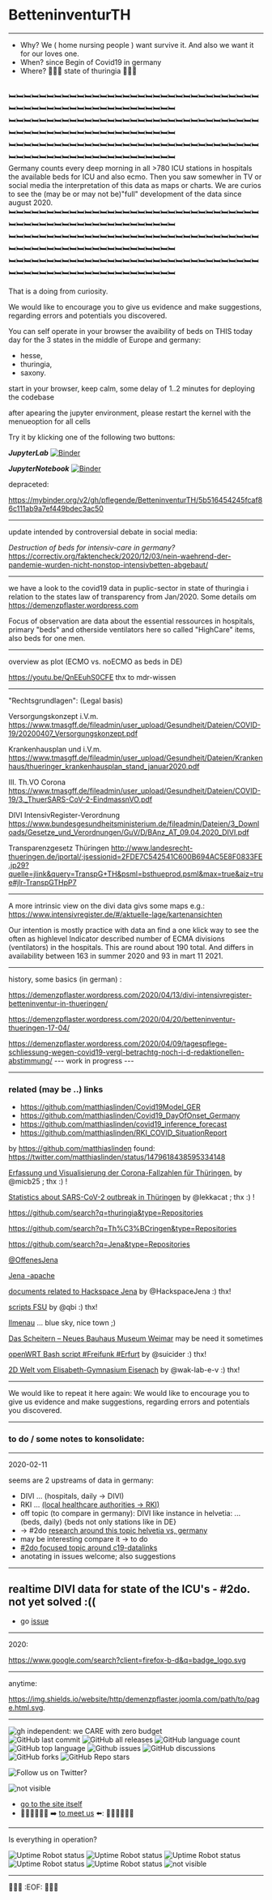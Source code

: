 # BetteninventurTH

***

* Why? We ( home nursing people ) want survive it. And also we want it for our loves one.
* When? since Begin of Covid19 in germany
* Where? 🌲🌲🌲 state of thuringia 🌲🌲🌲

<br>🛏️🛏️🛏️🛏️🛏️🛏️🛏️🛏️🛏️🛏️🛏️🛏️🛏️🛏️🛏️🛏️🛏️🛏️🛏️🛏️🛏️🛏️🛏️🛏️🛏️🛏️🛏️🛏️🛏️🛏️🛏️🛏️🛏️🛏️🛏️🛏️🛏️🛏️🛏️🛏️🛏️🛏️🛏️🛏️🛏️🛏️🛏️🛏️🛏️🛏️🛏️🛏️🛏️🛏️🛏️
<br>🛏️🛏️🛏️🛏️🛏️🛏️🛏️🛏️🛏️🛏️🛏️🛏️🛏️🛏️🛏️🛏️🛏️🛏️🛏️🛏️🛏️🛏️🛏️🛏️🛏️🛏️🛏️🛏️🛏️🛏️🛏️🛏️🛏️🛏️🛏️🛏️🛏️🛏️🛏️🛏️🛏️🛏️🛏️🛏️🛏️🛏️🛏️🛏️🛏️🛏️🛏️🛏️🛏️🛏️🛏️
<br>🛏️🛏️🛏️🛏️🛏️🛏️🛏️🛏️🛏️🛏️🛏️🛏️🛏️🛏️🛏️🛏️🛏️🛏️🛏️🛏️🛏️🛏️🛏️🛏️🛏️🛏️🛏️🛏️🛏️🛏️🛏️🛏️🛏️🛏️🛏️🛏️🛏️🛏️🛏️🛏️🛏️🛏️🛏️🛏️🛏️🛏️🛏️🛏️🛏️🛏️🛏️🛏️🛏️🛏️🛏️<br>
Germany counts every deep morning in all >780 ICU stations in hospitals the available beds for ICU and also ecmo. Then you saw somewher in TV or social media the interpretation of this data as maps or charts. We are curios to see the (may be or may not be)"full" development of the data since august 2020. 
<br>🛏️🛏️🛏️🛏️🛏️🛏️🛏️🛏️🛏️🛏️🛏️🛏️🛏️🛏️🛏️🛏️🛏️🛏️🛏️🛏️🛏️🛏️🛏️🛏️🛏️🛏️🛏️🛏️🛏️🛏️🛏️🛏️🛏️🛏️🛏️🛏️🛏️🛏️🛏️🛏️🛏️🛏️🛏️🛏️🛏️🛏️🛏️🛏️🛏️🛏️🛏️🛏️🛏️🛏️🛏️
<br>🛏️🛏️🛏️🛏️🛏️🛏️🛏️🛏️🛏️🛏️🛏️🛏️🛏️🛏️🛏️🛏️🛏️🛏️🛏️🛏️🛏️🛏️🛏️🛏️🛏️🛏️🛏️🛏️🛏️🛏️🛏️🛏️🛏️🛏️🛏️🛏️🛏️🛏️🛏️🛏️🛏️🛏️🛏️🛏️🛏️🛏️🛏️🛏️🛏️🛏️🛏️🛏️🛏️🛏️🛏️
<br>🛏️🛏️🛏️🛏️🛏️🛏️🛏️🛏️🛏️🛏️🛏️🛏️🛏️🛏️🛏️🛏️🛏️🛏️🛏️🛏️🛏️🛏️🛏️🛏️🛏️🛏️🛏️🛏️🛏️🛏️🛏️🛏️🛏️🛏️🛏️🛏️🛏️🛏️🛏️🛏️🛏️🛏️🛏️🛏️🛏️🛏️🛏️🛏️🛏️🛏️🛏️🛏️🛏️🛏️🛏️<br>


That is a doing from curiosity.

We would like to encourage you to give us evidence and make suggestions, regarding errors and potentials you discovered.

You can self operate in your browser the avaibility of beds on THIS today day for the 3 states in the middle of Europe and germany:

* hesse,
* thuringia, 
* saxony.

start in your browser, keep calm, some delay of 1..2 minutes for deploying the codebase

after apearing the jupyter environment, please restart the kernel with the menueoption for all cells

Try it by klicking one of the following two buttons:

***JupyterLab***
[![Binder](https://mybinder.org/badge_logo.svg)](https://mybinder.org/v2/gh/pflegende/BetteninventurTH/master?urlpath=lab/tree/BetteninventurThur-CountCat2ixio.ipynb)


***JupyterNotebook***
[![Binder](https://mybinder.org/badge_logo.svg)](https://mybinder.org/v2/gh/pflegende/BetteninventurTH/master?filepath=BetteninventurThur-CountCat2ixio.ipynb)




depraceted:

https://mybinder.org/v2/gh/pflegende/BetteninventurTH/5b516454245fcaf86c111ab9a7ef449bdec3ac50

***
update intended by controversial debate in social media:

_Destruction of beds for intensiv-care in germany?_
https://correctiv.org/faktencheck/2020/12/03/nein-waehrend-der-pandemie-wurden-nicht-nonstop-intensivbetten-abgebaut/

***

we have a look to the covid19 data in puplic-sector in state of thuringia i relation to the states law of transparency from Jan/2020.
Some details om https://demenzpflaster.wordpress.com


Focus of observation are data about the essential ressources in hospitals, primary "beds" and otherside ventilators here so called "HighCare" items, also beds for one men.


***

overview as plot (ECMO vs. noECMO as beds in DE)

https://youtu.be/QnEEuhS0CFE
thx to mdr-wissen


***

"Rechtsgrundlagen": (Legal basis)

Versorgungskonzept i.V.m. https://www.tmasgff.de/fileadmin/user_upload/Gesundheit/Dateien/COVID-19/20200407_Versorgungskonzept.pdf

Krankenhausplan und i.V.m. https://www.tmasgff.de/fileadmin/user_upload/Gesundheit/Dateien/Krankenhaus/thueringer_krankenhausplan_stand_januar2020.pdf

III. Th.VO Corona https://www.tmasgff.de/fileadmin/user_upload/Gesundheit/Dateien/COVID-19/3._ThuerSARS-CoV-2-EindmassnVO.pdf

DIVI IntensivRegister-Verordnung  https://www.bundesgesundheitsministerium.de/fileadmin/Dateien/3_Downloads/Gesetze_und_Verordnungen/GuV/D/BAnz_AT_09.04.2020_DIVI.pdf

Transparenzgesetz Thüringen http://www.landesrecht-thueringen.de/jportal/;jsessionid=2FDE7C542541C600B694AC5E8F0833FE.jp29?quelle=jlink&query=TranspG+TH&psml=bsthueprod.psml&max=true&aiz=true#jlr-TranspGTHpP7

---

A more intrinsic view on the divi data givs some maps e.g.:
https://www.intensivregister.de/#/aktuelle-lage/kartenansichten

Our intention is mostly practice with data an find a one klick way to see the often as highlevel Indicator described number of ECMA divisions (ventilators) in the hospitals. This are round about 190 total. And differs in availability between 163 in summer 2020 and 93 in mart 11 2021.

---

history, some basics (in german) :

https://demenzpflaster.wordpress.com/2020/04/13/divi-intensivregister-betteninventur-in-thueringen/

https://demenzpflaster.wordpress.com/2020/04/20/betteninventur-thueringen-17-04/

https://demenzpflaster.wordpress.com/2020/04/09/tagespflege-schliessung-wegen-covid19-vergl-betrachtg-noch-i-d-redaktionellen-abstimmung/
 --- work in progress ---
 

***

### related (may be ..) links

* https://github.com/matthiaslinden/Covid19Model_GER
* https://github.com/matthiaslinden/Covid19_DayOfOnset_Germany
* https://github.com/matthiaslinden/covid19_inference_forecast
* https://github.com/matthiaslinden/RKI_COVID_SituationReport

by https://github.com/matthiaslinden found: https://twitter.com/matthiaslinden/status/1479618438595334148




[Erfassung und Visualisierung der Corona-Fallzahlen für Thüringen.](https://github.com/micb25/corona-jena)  by @micb25 ;  thx :)  !


[Statistics about SARS-CoV-2 outbreak in Thüringen](https://github.com/lekkacat/TH-Corona)  by @lekkacat ; thx  :) !




https://github.com/search?q=thuringia&type=Repositories

https://github.com/search?q=Th%C3%BCringen&type=Repositories

https://github.com/search?q=Jena&type=Repositories


[@OffenesJena](https://github.com/OffenesJena)

[Jena -apache](https://github.com/search?q=Jena+NOT+apache&type=Repositories&ref=advsearch&l=&l=)

[documents related to Hackspace Jena](https://github.com/HackspaceJena/dokumente)  by @HackspaceJena   :)  thx!

[scripts FSU](https://github.com/qbi/uni-skripte)  by @qbi   :)  thx!

[Ilmenau](https://github.com/search?l=&o=desc&p=1&q=Ilmenau&s=updated&type=Repositories)  ... blue sky, nice town  ;)

[Das Scheitern – Neues Bauhaus Museum Weimar](https://github.com/Studio-TheGreenEyl/scheitern) may be need it sometimes

[openWRT Bash script  #Freifunk #Erfurt](https://github.com/suicider/ffef-herzschlag)   by @suicider  :)  thx!

[2D Welt vom Elisabeth-Gymnasium Eisenach](https://github.com/wak-lab-e-v/2D-Welt-eligym)  by @wak-lab-e-v  :)  thx!



---

We would like to repeat it here again:
We would like to encourage you to give us evidence and make suggestions, regarding errors and potentials you discovered.

---

### to do / some notes to konsolidate:

---
2020-02-11

seems are 2 upstreams of data in germany:
* DIVI ... (hospitals, daily -> DIVI)
* RKI ... [(local healthcare authorities -> RKI)](https://github.com/robert-koch-institut/COVID-19-Hospitalisierungen_in_Deutschland "RKI gh repo")
* off topic (to compare in germany): DIVI like instance in helvetia: ... (beds, daily) {beds not only stations like in DE}
* -> #2do [research around this topic helvetia vs, germany ](https://github.com/pflegende/BetteninventurTH/issues/5#issue-1085867783)
* may be interesting compare it -> to do
* [ #2do focused topic around c19-datalinks](https://github.com/pflegende/BetteninventurTH/issues/6#issue-1085880192)
* anotating in issues welcome; also suggestions


---
## realtime DIVI data for state of the ICU's - #2do. not yet solved :((

* go [issue](https://github.com/pflegende/BetteninventurTH/issues/8#issue-1085971592)


---
2020:

https://www.google.com/search?client=firefox-b-d&q=badge_logo.svg

---
anytime:

https://img.shields.io/website/http/demenzpflaster.joomla.com/path/to/page.html.svg.

---

![gh independent: we CARE with zero budget](https://img.shields.io/static/v1?label=weCARE&message=with_zero_budget&color=lightgrey)<br>
![GitHub last commit](https://img.shields.io/github/last-commit/pflegende/BetteninventurTH?color=grey)
![GitHub all releases](https://img.shields.io/github/downloads/pflegende/BetteninventurTH/total)
![GitHub language count](https://img.shields.io/github/languages/count/pflegende/BetteninventurTH)
![GitHub top language](https://img.shields.io/github/languages/top/pflegende/BetteninventurTH?color=yellow)
![Github issues](https://img.shields.io/github/issues/pflegende/BetteninventurTH)
![GitHub discussions](https://img.shields.io/github/discussions/pflegende/BetteninventurTH?color=yellow)
![GitHub forks](https://img.shields.io/github/forks/pflegende/BetteninventurTH?style=social)
![GitHub Repo stars](https://img.shields.io/github/stars/pflegende/BetteninventurTH?style=social)


![Follow us on Twitter?](https://img.shields.io/twitter/follow/pflegedissens?label=Follow&amp;style=social)

![_not visible_](https://img.shields.io/website?down_color=red&down_message=sorry_down_call_us&label=Website%20Pflegende%20&up_color=green&up_message=up&url=https%3A%2F%2Fdemenzpflaster.joomla.com)  
* [go to the site itself](https://demenzpflaster.joomla.com)  
* 🧑‍🦽👨‍🦳👩‍🦳 ➡️ [to meet us](https://linktr.ee/pflegende) ⬅️: 🧑‍🦽👨‍🦳👩‍🦳 

---
Is everything in operation?

![Uptime Robot status](https://img.shields.io/uptimerobot/status/m790129794-6d88280073c87ef883c7bd36?label=DP_WP)
![Uptime Robot status](https://img.shields.io/uptimerobot/status/m790130194-21af5e9a1aa0d99994111d1e?label=scotch)
![Uptime Robot status](https://img.shields.io/uptimerobot/status/m790130241-dc96a8abd23bf4f3b4ea8d51?label=ether)
![Uptime Robot status](https://img.shields.io/uptimerobot/status/m790130295-6aafb2b5815657c62fb1af37?label=bmk)
![Uptime Robot status](https://img.shields.io/uptimerobot/status/m790130965-192d351d97c75b777fe68ebd?label=alparis)
![_not visible_](https://img.shields.io/website?down_color=red&down_message=sorry_down_call_us&label=Website%20Pflegende%20&up_color=green&up_message=up&url=https%3A%2F%2Fdemenzpflaster.joomla.com)  

---
🚧🚧🚧 :EOF: 🚧🚧🚧

